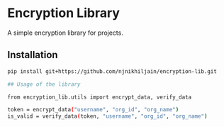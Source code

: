 # Encryption Library

A simple encryption library for projects.

## Installation

```bash
pip install git+https://github.com/njnikhiljain/encryption-lib.git

## Usage of the library

from encryption_lib.utils import encrypt_data, verify_data

token = encrypt_data("username", "org_id", "org_name")
is_valid = verify_data(token, "username", "org_id", "org_name")

